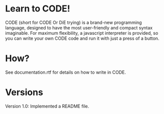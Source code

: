 # Learn to CODE!
CODE (short for CODE Or DiE trying) is a brand-new programming language, designed to have the most user-friendly and compact syntax imaginable. For maximum flexibility, a javascript interpreter is provided, so you can write your own CODE code and run it with just a press of a button.

# How?
See documentation.rtf for details on how to write in CODE.

# Versions
Version 1.0: Implemented a README file.
